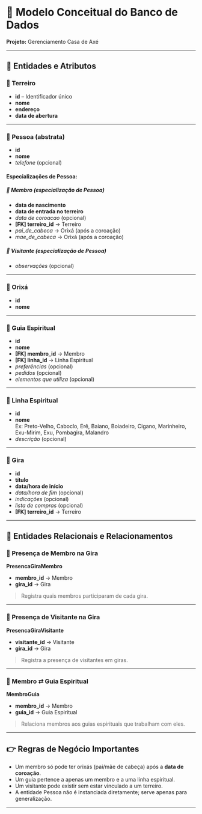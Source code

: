 # 📘 Modelo Conceitual do Banco de Dados
**Projeto:** Gerenciamento Casa de Axé

---

## 🔹 Entidades e Atributos

### 🔸 Terreiro
- **id** – Identificador único
- **nome**
- **endereço**
- **data de abertura**

---

### 🔸 Pessoa (abstrata)
- **id**
- **nome**
- *telefone* (opcional)

#### Especializações de Pessoa:

##### 🔸 Membro (especialização de Pessoa)
- **data de nascimento**
- **data de entrada no terreiro**
- *data de coroacao* (opcional)
- **[FK] terreiro_id** → Terreiro
- *pai_de_cabeca* → Orixá (após a coroação)
- *mae_de_cabeca* → Orixá (após a coroação)

##### 🔸 Visitante (especialização de Pessoa)
- *observações* (opcional)

---

### 🔸 Orixá
- **id**
- **nome**

---

### 🔸 Guia Espiritual
- **id**
- **nome**
- **[FK] membro_id** → Membro
- **[FK] linha_id** → Linha Espiritual
- *preferências* (opcional)
- *pedidos* (opcional)
- *elementos que utiliza* (opcional)

---

### 🔸 Linha Espiritual
- **id**
- **nome**  
  Ex: Preto-Velho, Caboclo, Erê, Baiano, Boiadeiro, Cigano, Marinheiro, Exu-Mirim, Exu, Pombagira, Malandro
- *descrição* (opcional)

---

### 🔸 Gira
- **id**
- **título**
- **data/hora de início**
- *data/hora de fim* (opcional)
- *indicações* (opcional)
- *lista de compras* (opcional)
- **[FK] terreiro_id** → Terreiro

---

## 🔹 Entidades Relacionais e Relacionamentos

### 🔸 Presença de Membro na Gira

**PresencaGiraMembro**
- **membro_id** → Membro
- **gira_id** → Gira

> Registra quais membros participaram de cada gira.

---

### 🔸 Presença de Visitante na Gira

**PresencaGiraVisitante**
- **visitante_id** → Visitante
- **gira_id** → Gira

> Registra a presença de visitantes em giras.

---

### 🔸 Membro ⇄ Guia Espiritual

**MembroGuia**
- **membro_id** → Membro
- **guia_id** → Guia Espiritual

> Relaciona membros aos guias espirituais que trabalham com eles.

---

## 👉 Regras de Negócio Importantes

- Um membro só pode ter orixás (pai/mãe de cabeça) após a **data de coroação**.
- Um guia pertence a apenas um membro e a uma linha espiritual.
- Um visitante pode existir sem estar vinculado a um terreiro.
- A entidade Pessoa não é instanciada diretamente; serve apenas para generalização.

---